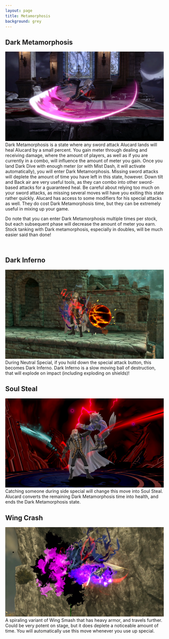 ```yaml
---
layout: page
title: Metamorphosis
background: grey
---
```


<div class="col-lg-12 text-center">
	<h2 class="section-heading text-uppercase">Dark Metamorphosis</h2>
</div>
<img class="img-fluid d-block mx-auto" src="assets\img\moveset\meta.png" alt="">
Dark Metamorphosis is a state where any sword attack Alucard lands will heal Alucard by a small percent. You gain meter through dealing and receiving damage, where the amount of players, as well as if you are currently in a combo, will influence the amount of meter you gain. Once you land Dark Dive with enough meter (or with Mist Dash, it will activate automatically), you will enter Dark Metamorphosis. Missing sword attacks will deplete the amount of time you have left in this state, however. Down tilt and Back air are very useful tools, as they can combo into other sword-based attacks for a guaranteed heal. Be careful about relying too much on your sword attacks, as missing several moves will have you exiting this state rather quickly. Alucard has access to some modifiers for his special attacks as well. They do cost Dark Metamorphosis time, but they can be extremely useful in mixing up your game.

Do note that you can enter Dark Metamorphosis multiple times per stock, but each subsequent phase will decrease the amount of meter you earn. Stock tanking with Dark metamorphosis, especially in doubles, will be much easier said than done!

<br/>
<div class="col-lg-12 text-center">
	<h2 class="section-heading text-uppercase">Dark Inferno</h2>
</div>
<img class="img-fluid d-block mx-auto" src="assets\img\moveset\inferno.png" alt="">
During Neutral Special, if you hold down the special attack button, this becomes Dark Inferno. Dark Inferno is a slow moving ball of destruction, that will explode on impact (including exploding on shields)!

<br/>
<div class="col-lg-12 text-center">
	<h2 class="section-heading text-uppercase">Soul Steal</h2>
</div>
<img class="img-fluid d-block mx-auto" src="assets\img\moveset\soulsteal.png" alt="">
Catching someone during side special will change this move into Soul Steal. Alucard converts the remaining Dark Metamorphosis time into health, and ends the Dark Metamorphosis state.

<br/>
<div class="col-lg-12 text-center">
	<h2 class="section-heading text-uppercase">Wing Crash</h2>
</div>
<img class="img-fluid d-block mx-auto" src="assets\img\moveset\crash.png" alt="">
A spiraling variant of Wing Smash that has heavy armor, and travels further. Could be very potent on stage, but it does deplete a noticeable amount of time. You will automatically use this move whenever you use up special.